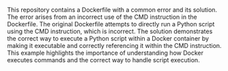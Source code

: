 This repository contains a Dockerfile with a common error and its solution. The error arises from an incorrect use of the CMD instruction in the Dockerfile.  The original Dockerfile attempts to directly run a Python script using the CMD instruction, which is incorrect. The solution demonstrates the correct way to execute a Python script within a Docker container by making it executable and correctly referencing it within the CMD instruction. This example highlights the importance of understanding how Docker executes commands and the correct way to handle script execution.